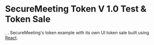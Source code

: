 # SecureMeeting Token V 1.0 Test & Token Sale
.
.
 SecureMeeting's token example with its own UI token sale built using [React](https://en.reactjs.org/).
  


